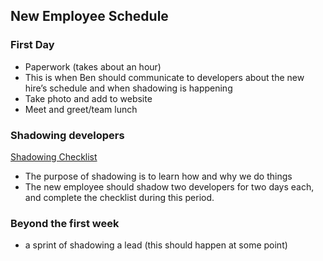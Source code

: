 ## New Employee Schedule

### First Day
- Paperwork (takes about an hour)
- This is when Ben should communicate to developers about the new hire’s schedule and when shadowing is happening
- Take photo and add to website
- Meet and greet/team lunch

### Shadowing developers
[Shadowing Checklist](./CULTURAL_DISCOVERY_PROCESS.md)
- The purpose of shadowing is to learn how and why we do things
- The new employee should shadow two developers for two days each, and complete the checklist during this period.

### Beyond the first week
- a sprint of shadowing a lead (this should happen at some point)
